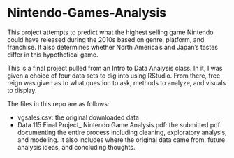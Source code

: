 # Nintendo-Games-Analysis
This project attempts to predict what the highest selling game Nintendo could have released during the 2010s based on genre, platform, and franchise. It also determines whether North America’s and Japan’s tastes differ in this hypothetical game.

This is a final project pulled from an Intro to Data Analysis class. In it, I was given a choice of four data sets to dig into using RStudio. From there, free reign was given as to what question to ask, methods to analyze, and visuals to display.

The files in this repo are as follows:
- vgsales.csv: the original downloaded data
- Data 115 Final Project_ Nintendo Game Analysis.pdf: the submitted pdf documenting the entire process including cleaning, exploratory analysis, and modeling. It also includes where the original data came from, future analysis ideas, and concluding thoughts. 
